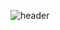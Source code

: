 ![header](https://capsule-render.vercel.app/api?type=rect&color=0:476749,100:59815B&height=176&section=header&text=nawhes&fontSize=90&fontColor=FFFFFF&reversal=false)


<!---
nawhes/nawhes is a ✨ special ✨ repository because its `README.md` (this file) appears on your GitHub profile.
You can click the Preview link to take a look at your changes.
--->
